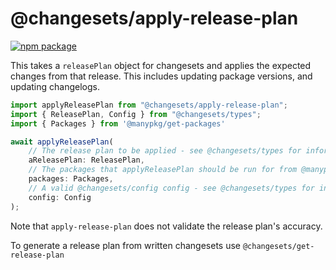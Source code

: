 # @changesets/apply-release-plan

[![npm package](https://img.shields.io/npm/v/@changesets/apply-release-plan)](https://npmjs.com/package/@changesets/apply-release-plan)

[//]: # "[![View changelog](https://img.shields.io/badge/Explore%20Changelog-brightgreen)](./CHANGELOG.md)"

This takes a `releasePlan` object for changesets and applies the expected changes from that
release. This includes updating package versions, and updating changelogs.

```ts
import applyReleasePlan from "@changesets/apply-release-plan";
import { ReleasePlan, Config } from "@changesets/types";
import { Packages } from '@manypkg/get-packages'

await applyReleasePlan(
    // The release plan to be applied - see @changesets/types for information about its shape
    aReleasePlan: ReleasePlan,
    // The packages that applyReleasePlan should be run for from @manypkg/get-packages
    packages: Packages,
    // A valid @changesets/config config - see @changesets/types for information about its shape
    config: Config
);
```

Note that `apply-release-plan` does not validate the release plan's accuracy.

To generate a release plan from written changesets use `@changesets/get-release-plan`
